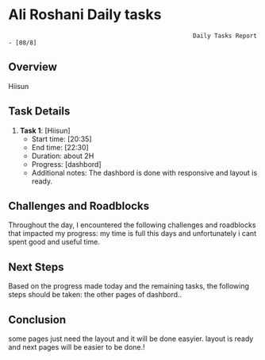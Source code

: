 # Ali Roshani Daily tasks
                                                        Daily Tasks Report - [08/8]
 
## Overview

 Hiisun
 
## Task Details

1. **Task 1**: [Hiisun]
   - Start time: [20:35]
   - End time: [22:30]
   - Duration:  about 2H 
   - Progress: [dashbord]
   - Additional notes: The dashbord is done with responsive and layout is ready.
  
  

## Challenges and Roadblocks

Throughout the day, I encountered the following challenges and roadblocks that impacted my progress:
my time is full this days and unfortunately i cant spent good and useful time. 


## Next Steps

Based on the progress made today and the remaining tasks, the following steps should be taken:
the other pages of dashbord..


## Conclusion
some pages just need the layout and it will be done easyier.
layout is ready and next pages will be easier to be done.!
